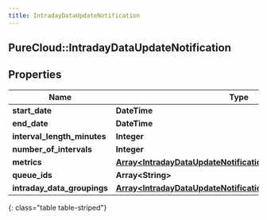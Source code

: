 ```yaml
---
title: IntradayDataUpdateNotification
---
```

## PureCloud::IntradayDataUpdateNotification

## Properties

|Name | Type | Description | Notes|
|------------ | ------------- | ------------- | -------------|
| **start_date** | **DateTime** |  | [optional] |
| **end_date** | **DateTime** |  | [optional] |
| **interval_length_minutes** | **Integer** |  | [optional] |
| **number_of_intervals** | **Integer** |  | [optional] |
| **metrics** | [**Array&lt;IntradayDataUpdateNotificationMetrics&gt;**](IntradayDataUpdateNotificationMetrics.html) |  | [optional] |
| **queue_ids** | **Array&lt;String&gt;** |  | [optional] |
| **intraday_data_groupings** | [**Array&lt;IntradayDataUpdateNotificationIntradayDataGroupings&gt;**](IntradayDataUpdateNotificationIntradayDataGroupings.html) |  | [optional] |
{: class="table table-striped"}


